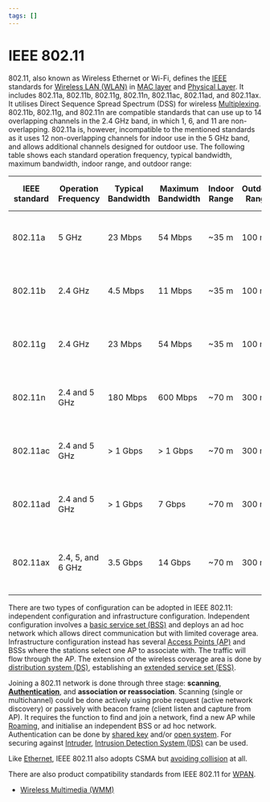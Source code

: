 ```yaml
---
tags: []
---
```


# IEEE 802.11

802.11, also known as Wireless Ethernet or Wi-Fi, defines the
[IEEE](202210010828.md) standards for [Wireless LAN (WLAN)](202302161710.md) in
[MAC layer](202206151451.md) and [Physical Layer](202206131647.md). It includes
802.11a, 802.11b, 802.11g, 802.11n, 802.11ac, 802.11ad, and 802.11ax. It
utilises Direct Sequence Spread Spectrum (DSS) for wireless
[Multiplexing](202209091259.md). 802.11b, 802.11g, and 802.11n are compatible
standards that can use up to 14 overlapping channels in the 2.4 GHz band, in
which 1, 6, and 11 are non-overlapping. 802.11a is, however, incompatible to the
mentioned standards as it uses 12 non-overlapping channels for indoor use in the
5 GHz band, and allows additional channels designed for outdoor use. The
following table shows each standard operation frequency, typical bandwidth,
maximum bandwidth, indoor range, and outdoor range:

| IEEE standard | Operation Frequency | Typical Bandwidth | Maximum Bandwidth | Indoor Range | Outdoor Range | Frequency Selection                                                      | Typical Transmit Power |
| ---           | ---                 | ---               | ---               | ---          | ---           | ---                                                                      | ---                    |
| 802.11a       | 5 GHz               | 23 Mbps           | 54 Mbps           | ~35 m        | 100 m         | Orthogonal Frequency-Division Multiplexing (OFDM)                        | 1/2.5/100 mW           |
| 802.11b       | 2.4 GHz             | 4.5 Mbps          | 11 Mbps           | ~35 m        | 100 m         | Direct Sequence Spread Spectrum (DSSS)                                   | 0.05/0.25/1 W          |
| 802.11g       | 2.4 GHz             | 23 Mbps           | 54 Mbps           | ~35 m        | 100 m         | Orthogonal Frequency-Division Multiplexing (OFDM)                        |
| 802.11n       | 2.4 and 5 GHz       | 180 Mbps          | 600 Mbps          | ~70 m        | 300 m         | Orthogonal Frequency-Division Multiplexing (OFDM)                        |
| 802.11ac      | 2.4 and 5 GHz       | > 1 Gbps          | > 1 Gbps          | ~70 m        | 300 m         | Orthogonal Frequency-Division Multiplexing (OFDM)                        |
| 802.11ad      | 2.4 and 5 GHz       | > 1 Gbps          | 7 Gbps            | ~70 m        | 300 m         | Orthogonal Frequency-Division Multiplexing (OFDM)                        |
| 802.11ax      | 2.4, 5, and 6 GHz   | 3.5 Gbps          | 14 Gbps           | ~70 m        | 300 m         | [Orthogonal Frequency-Division Multiple Access (OFDMA)](202303302122.md) |

There are two types of configuration can be adopted in IEEE 802.11: independent
configuration and infrastructure configuration. Independent configuration
involves a [basic service set (BSS)](202304171335.md) and deploys an ad hoc
network which allows direct communication but with limited coverage area.
Infrastructure configuration instead has several [Access Points (AP)](202304061549.md)
and BSSs where the stations select one AP to associate with. The traffic will
flow through the AP. The extension of the wireless coverage area is done by
[distribution system (DS)](202304171340.md), establishing an [extended service set (ESS)](202304171342.md).

Joining a 802.11 network is done through three stage: **scanning**,
**[Authentication](202210040915.md)**, and **association or reassociation**.
Scanning (single or multichannel) could be done actively using probe request
(active network discovery) or passively with beacon frame (client listen and
capture from AP). It requires the function to find and join a network, find a
new AP while [Roaming](202303021542.md), and initialise an independent BSS or ad
hoc network. Authentication can be done by [shared key](202303021603.md) and/or
[open system](202303021606.md). For securing against
[Intruder](202301021642.md), [Intrusion Detection System (IDS)](202303081739.md)
can be used.

Like [Ethernet](202207051550.md), IEEE 802.11 also adopts CSMA but
[avoiding collision](202304262143.md) at all.

There are also product compatibility standards from IEEE 802.11 for
[WPAN](202303292149.md).

- [Wireless Multimedia (WMM)](202303021628.md)
